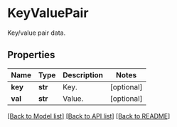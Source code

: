 # KeyValuePair

Key/value pair data.
## Properties
Name | Type | Description | Notes
------------ | ------------- | ------------- | -------------
**key** | **str** | Key. | [optional] 
**val** | **str** | Value. | [optional] 

[[Back to Model list]](../README.md#documentation-for-models) [[Back to API list]](../README.md#documentation-for-api-endpoints) [[Back to README]](../README.md)


